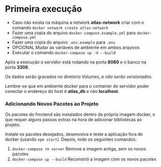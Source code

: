# Primeira execução

* Caso não exista na máquina a network **atlas-network** criar com o comando `docker network create atlas-network`
* Fazer uma copia do arquivo `docker-compose.example.yml` para `docker-compose.yml`
* Fazer uma copia do arquivo `.env.example` para `.env`
* OPCIONAL Mudar as variáveis de ambiente em ambos arquivos
* Executar o comando `docker-compose up -d --build`

Após a execução o servidor está rodando na porta **8080** e o banco na porta **3306**.

Os dados serão gravados no diretório Volumes, e *não serão versionados*.

Lembre-se que em ambiente docker para o container do servidor poder conectar o endereço do host é **atlas_db** e não **localhost**.


### Adicionando Novos Pacotes ao Projeto

Os pacotes do frontend são instalados dentro da própria imagem docker, o que requer alguns passos extras na hora de adicionar bibliotecas ao projeto:

Instale os pacotes desejados, desenvolva e teste a aplicação fora do docker (usando `npm start`). Depois, rode os seguintes comandos:

1. `docker-compose rm server` Remove a imagem antiga, sem os novos pacotes
2. `docker-compose up --build` Reconstrói a imagem com os novos pacotes
